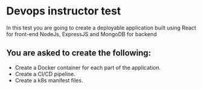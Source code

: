 # Devops instructor test

In this test you are going to create a deployable application built
using React for front-end NodeJs, ExpressJS and MongoDB for backend

## You are asked to create the following:

- Create a Docker container for each part of the application.
- Create a CI/CD pipeline.
- Create a k8s manifest files.
